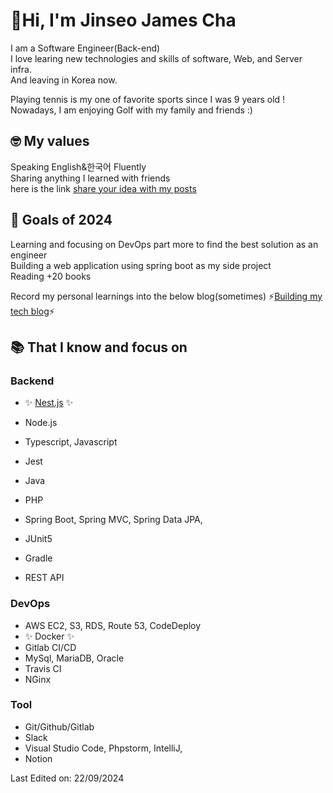 # 👋Hi, I'm Jinseo James Cha

I am a Software Engineer(Back-end)<br> I love learing new technologies and skills of software, Web, and Server infra.<br>
And leaving in Korea now.<br>

Playing tennis is my one of favorite sports since I was 9 years old !<br>
Nowadays, I am enjoying Golf with my family and friends :) 

## 🤓 My values
Speaking English&한국어 Fluently<br>
Sharing anything I learned with friends<br>
here is the link [share your idea with my posts](https://jinseo-copy-and-paste.tistory.com)

## 💪 Goals of 2024
Learning and focusing on DevOps part more to find the best solution as an engineer<br>
Building a web application using spring boot as my side project<br>
Reading +20 books

Record my personal learnings into the below blog(sometimes)
⚡[Building my tech blog](https://jinseo-copy-and-paste.tistory.com)⚡

## 📚  That I know and focus on
### Backend
- ✨ [Nest.js](https://jinseo-copy-and-paste.tistory.com/category/Nest.js) ✨
- Node.js
- Typescript, Javascript
- Jest
- Java
- PHP

- Spring Boot, Spring MVC, Spring Data JPA,
- JUnit5
- Gradle
- REST API

### DevOps
 - AWS EC2, S3, RDS, Route 53, CodeDeploy
 - ✨ Docker ✨
 - Gitlab CI/CD
 - MySql, MariaDB, Oracle
 - Travis CI
 - NGinx

### Tool
- Git/Github/Gitlab
- Slack
- Visual Studio Code, Phpstorm, IntelliJ,
- Notion



Last Edited on: 22/09/2024<br>
<!--
**jinseo-James-Cha/jinseo-James-Cha** is a ✨ _special_ ✨ repository because its `README.md` (this file) appears on your GitHub profile.

Here are some ideas to get you started:

 [![Jinseo's github stats](https://github-readme-stats.vercel.app/api?username=jinseo-James-Cha&show_icons=true)](https://github.com/jinseo-James-Cha)


- 🔭 I’m currently working on ...
- 🌱 I’m currently learning ...
- 👯 I’m looking to collaborate on ...
- 🤔 I’m looking for help with ...
- 💬 Ask me about ...
- 📫 How to reach me: ...
- 😄 Pronouns: ...
- ⚡ Fun fact: ...
-->
